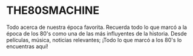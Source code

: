 # THE80SMACHINE
Todo acerca de nuestra época favorita. Recuerda todo lo que marcó a la época de los 80's como una de las más influyentes de la historia. Desde películas, música, noticias relevantes; ¡Todo lo que marcó a los 80's lo encuentras aquí!
